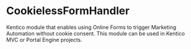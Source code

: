 # CookielessFormHandler
Kentico module that enables using Online Forms to trigger Marketing Automation without cookie consent. This module can be used in Kentico MVC or Portal Engine projects.
